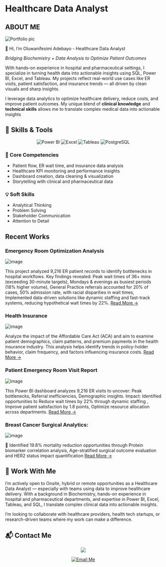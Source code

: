# Healthcare Data Analyst

## ABOUT ME
![Portfolio pic](https://github.com/user-attachments/assets/735ad387-ab7e-439e-a473-874e57a0146c)


👋 Hi, I’m Oluwanifesimi Adebayo - Healthcare Data Analyst 

*Bridging Biochemistry + Data Analysis to Optimize Patient Outcomes*

With hands-on experience in hospital and pharmaceutical settings, I specialize in turning health data into actionable insights using SQL, Power BI, Excel, and Tableau. My projects reflect real-world use cases like ER visits, patient satisfaction, and insurance trends — all driven by clean visuals and sharp insights. 

I leverage data analytics to optimize healthcare delivery, reduce costs, and improve patient outcomes. My unique blend of **clinical knowledge** and **technical skills** allows me to translate complex medical data into actionable insights


## 🚀 Skills & Tools

<p align="center">
  <img src="https://img.shields.io/badge/Power%20BI-F2C811?style=for-the-badge&logo=powerbi&logoColor=black" alt="Power BI"/>
  <img src="https://img.shields.io/badge/Excel-217346?style=for-the-badge&logo=microsoft-excel&logoColor=white" alt="Excel"/>
  <img src="https://img.shields.io/badge/Tableau-E97627?style=for-the-badge&logo=tableau&logoColor=white" alt="Tableau"/>
  <img src="https://img.shields.io/badge/PostgreSQL-336791?style=for-the-badge&logo=postgresql&logoColor=white" alt="PostgreSQL"/>
</p>

  
### 🧠 Core Competencies  
- Patient flow, ER wait time, and insurance data analysis  
- Healthcare KPI monitoring and performance insights  
- Dashboard creation, data cleaning & visualization  
- Storytelling with clinical and pharmaceutical data

### 💡 Soft Skills  
- Analytical Thinking  
- Problem Solving  
- Stakeholder Communication  
- Attention to Detail


## Recent Works

### Emergency Room Optimization Analysis

![image](https://github.com/user-attachments/assets/e10f0788-4462-4b39-b499-22e855da397b)

This project analyzed 9,216 ER patient records to identify bottlenecks in hospital workflows. Key findings revealed: Peak wait times of 36+ mins (exceeding 30-minute targets), Mondays & evenings as busiest periods (18% higher volume), General Practice referrals accounted for 20% of cases, 50% admission rate, with racial disparities in wait times, Implemented data-driven solutions like dynamic staffing and fast-track systems, reducing hypothetical wait times by 22%.  [Read More →](https://github.com/Nifemiiiiiiii/Hospital-Emergency-Room-Dashboard)



### Health Insurance 

![image](https://github.com/user-attachments/assets/a9f51bef-bb68-42c5-aff2-94d46bd9163e)

Analyze the impact of the Affordable Care Act (ACA) and aim to examine patient demographics, claim patterns, and premium payments in the health insurance industry. This analysis helps identify trends in policy-holder behavior, claim frequency, and factors influencing insurance costs.   [Read More →](https://github.com/Nifemiiiiiiii/Health-Insurance-Analysis)


### Patient Emergency Room Visit Report 

![image](https://github.com/user-attachments/assets/27929279-4366-4f0b-ac98-e545b31ccfd7)   

This Power BI dashboard analyzes 9,216 ER visits to uncover: Peak bottlenecks, Referral inefficiencies, Demographic insights. Impact: Identified opportunities to Reduce wait times by 22% through dynamic staffing
, Improve patient satisfaction by 1.8 points, Optimize resource allocation across departments.    [Read More →](https://github.com/Nifemiiiiiiii/Emergency-Room-Patient-Flow-Optimization-Report)


### Breast Cancer Surgical Analytics: 

![image](https://github.com/user-attachments/assets/e1674867-59bc-4703-9631-20228b6b1d98)

🔬 Identified 19.8% mortality reduction opportunities through Protein biomarker correlation analysis, Age-stratified surgical outcome evaluation and HER2 status impact quantification     [Read More →](https://github.com/Nifemiiiiiiii/Breast-Cancer-Surgical-Outcomes-Biomarker-Analysis)


## 🤝 Work With Me

I’m actively open to Onsite, hybrid or remote opportunities as a Healthcare Data Analyst — especially with teams using data to improve healthcare delivery. With a background in Biochemistry, hands-on experience in hospital and pharmaceutical departments, and expertise in Power BI, Excel, Tableau, and SQL, I translate complex clinical data into actionable insights.

I’m looking to collaborate with healthcare providers, health tech startups, or research-driven teams where my work can make a difference.

## 📬 Contact Me

<style>
  .linkedin-badge:hover {
    transform: scale(1.05);
    transition: all 0.3s ease;
  }
</style>
<p align="center">
  <a href="https://www.linkedin.com/in/oluwanifesimi-adebayo-9314b633b/" class="linkedin-badge" target="_blank">
    <img src="https://img.shields.io/badge/Let's%20Connect%20-%20Oluwanifesimi%20Adebayo-0A66C2?style=for-the-badge&logo=linkedin&logoColor=white">
  </a>
</p>

<p align="center"> <a href="mailto:ayodeleadebayo280@gmail.com"> <img src="https://img.shields.io/badge/Email%20Me-oluwanifesimiadebayo@gmail.com-red?style=for-the-badge&logo=gmail&logoColor=white" alt="Email Me"> </a> </p>
